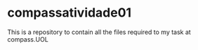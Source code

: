 # compassatividade01
This is a repository to contain all the files required to my task at compass.UOL
